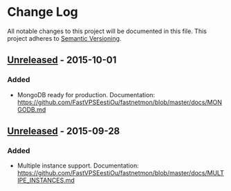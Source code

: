 # Change Log
All notable changes to this project will be documented in this file.
This project adheres to [Semantic Versioning](http://semver.org/).

## [Unreleased][unreleased] - 2015-10-01
### Added
- MongoDB ready for production. Documentation: https://github.com/FastVPSEestiOu/fastnetmon/blob/master/docs/MONGODB.md

## [Unreleased][unreleased] - 2015-09-28
### Added
- Multiple instance support. Documentation: https://github.com/FastVPSEestiOu/fastnetmon/blob/master/docs/MULTIPE_INSTANCES.md

[unreleased]: https://github.com/FastVPSEestiOu/fastnetmon/commits/master
